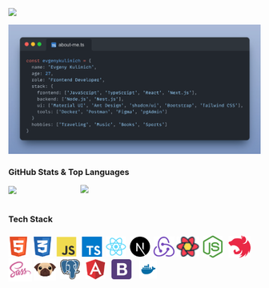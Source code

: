 [![](https://capsule-render.vercel.app/api?type=waving&color=0:6e88b8,30:96aacd,50:b9c7df,70:96aacd,100:6e88b8&height=170&section=header&text=Hi,%20lovely%20to%20see%20you%20👋🏼&fontSize=32&fontColor=22272e&fontAlignY=30)]()

<p align="center"><img src="./img/about-me.webp" width="850" /></p>

<h3>GitHub Stats & Top Languages</h3>
<a href="https://github.com/evgenykulinich">
<img align="center" src="https://github-readme-stats.vercel.app/api?username=evgenykulinich&hide_title=true&hide_border=true&show_icons=true&include_all_commits=true&count_private=true&theme=react&text_color=C2CBD3&title_color=ABCEE2&icon_color=ABCEE2" width="400"/>
</a>
<a href="https://github.com/evgenykulinich">
<img align="right" src="https://github-readme-stats.vercel.app/api/top-langs/?username=evgenykulinich&hide_title=true&hide_border=true&theme=react&text_color=C2CBD3&&title_color=ABCEE2&layout=compact&langs_count=8" width="360"/>
</a>
<br><br>

<h3>Tech Stack</h3>

### <img height="40" src="img/html.svg" align="center" title="HTML">&nbsp;&nbsp;<img height="40" src="img/css.svg" align="center" title="CSS">&nbsp;&nbsp;<img height="40" src="img/js.svg" align="center" title="JavaScript">&nbsp;&nbsp;&nbsp;<img height="40" src="img/typescript.svg" align="center" title="TypeScript">&nbsp;&nbsp;<img height="40" src="img/react.svg" align="center" title="React.js">&nbsp;&nbsp;<img height="40" src="img/next.svg" align="center" title="Next.js">&nbsp;&nbsp;<img height="40" src="img/redux.svg" align="center" title="Redux">&nbsp;<img height="40" src="img/tanstack.svg" align="center" title="TanStack Query">&nbsp;&nbsp;<img height="44" src="img/node.svg" align="center" title="Node.js">&nbsp;&nbsp;&nbsp;<img height="44" src="img/nest.svg" align="center" title="Nest.js">&nbsp;&nbsp;<img height="47" src="img/sass.svg" align="center" title="Sass/SCSS">&nbsp;<img height="44" src="img/pug.svg" align="center" title="Pug/Jade">&nbsp;&nbsp;<img height="40" src="img/postgresql.svg" align="center" title="PostgreSQL">&nbsp;&nbsp;&nbsp;<img height="40" src="img/angular.svg" align="center" title="Angular">&nbsp;&nbsp;&nbsp;<img height="40" src="img/bootstrap.svg" align="center" title="Bootstrap">&nbsp;&nbsp;&nbsp;&nbsp;<img height="36" src="img/docker.svg" align="center" title="Docker">
